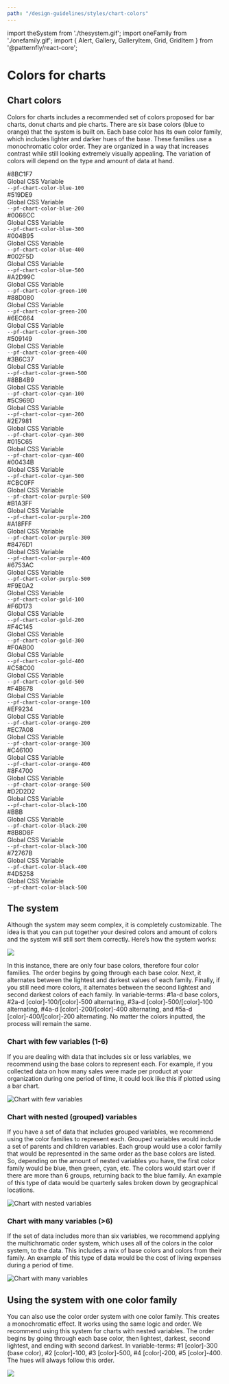```yaml
---
path: "/design-guidelines/styles/chart-colors"
---
```

import theSystem from './thesystem.gif';
import oneFamily from './onefamily.gif';
import { Alert, Gallery, GalleryItem, Grid, GridItem } from '@patternfly/react-core';

# Colors for charts
## Chart colors

Colors for charts includes a recommended set of colors proposed for bar charts, donut charts and pie charts. There are six base colors (blue to orange) that the system is built on. Each base color has its own color family, which includes lighter and darker hues of the base. These families use a monochromatic color order. They are organized in a way that increases contrast while still looking extremely visually appealing. The variation of colors will depend on the type and amount of data at hand.

<Grid>
    <GridItem span={2}>
        <Grid>
            <GridItem span={12}>
                <div className="chart-colors-gallery--blue-1"></div>
            </GridItem>
            <GridItem span={12}>
            <div class="chart-colors-gallery--information">
                <div>#8BC1F7</div>
                <div>Global CSS Variable</div>
                <div><code>--pf-chart-color-blue-100</code></div>
            </div>
            </GridItem>
        </Grid>
    </GridItem>
    <GridItem span={2}>
        <Grid>
        <GridItem span={12}>
            <div className="chart-colors-gallery--blue-2"></div>
        </GridItem>
        <GridItem span={12}>
            <div class="chart-colors-gallery--information">
            <div>#519DE9</div>
            <div>Global CSS Variable</div>
            <div><code>--pf-chart-color-blue-200</code></div>
            </div>
        </GridItem>
        </Grid>
    </GridItem>
    <GridItem span={2}>
        <Grid>
            <GridItem span={12}>
                <div className="chart-colors-gallery--blue-3"></div>
            </GridItem>
            <GridItem span={12}>
                <div class="chart-colors-gallery--information">
                <div>#0066CC</div>
                <div>Global CSS Variable</div>
                <div><code>--pf-chart-color-blue-300</code></div>
                </div>
            </GridItem>
        </Grid>
    </GridItem>
    <GridItem span={2}>
        <Grid>
            <GridItem span={12}>
                <div className="chart-colors-gallery--blue-4"></div>
            </GridItem>
            <GridItem span={12}>
                <div class="chart-colors-gallery--information">
                <div>#004B95</div>
                <div>Global CSS Variable</div>
                <div><code>--pf-chart-color-blue-400</code></div>
                </div>
            </GridItem>
        </Grid>
    </GridItem>
    <GridItem span={2}>
        <Grid>
            <GridItem span={12}>
                <div className="chart-colors-gallery--blue-5"></div>
            </GridItem>
            <GridItem span={12}>
                <div class="chart-colors-gallery--information">
                <div>#002F5D</div>
                <div>Global CSS Variable</div>
                <div><code>--pf-chart-color-blue-500</code></div>
                </div>
            </GridItem>
        </Grid>
    </GridItem>
    <GridItem span={2}>
    </GridItem>
    <GridItem span={2}>
        <Grid>
            <GridItem span={12}>
                <div className="chart-colors-gallery--green-1"></div>
            </GridItem>
            <GridItem span={12}>
                <div class="chart-colors-gallery--information">
                <div>#A2D99C</div>
                <div>Global CSS Variable</div>
                <div><code>--pf-chart-color-green-100</code></div>
                </div>
            </GridItem>
        </Grid>
    </GridItem>
    <GridItem span={2}>
        <Grid>
            <GridItem span={12}>
                <div className="chart-colors-gallery--green-2"></div>
            </GridItem>
            <GridItem span={12}>
                <div class="chart-colors-gallery--information">
                <div>#88D080</div>
                <div>Global CSS Variable</div>
                <div><code>--pf-chart-color-green-200</code></div>
                </div>
            </GridItem>
        </Grid>
    </GridItem>
    <GridItem span={2}>
        <Grid>
            <GridItem span={12}>
                <div className="chart-colors-gallery--green-3"></div>
            </GridItem>
            <GridItem span={12}>
                <div class="chart-colors-gallery--information">
                <div>#6EC664</div>
                <div>Global CSS Variable</div>
                <div><code>--pf-chart-color-green-300</code></div>
                </div>
            </GridItem>
        </Grid>
    </GridItem>
    <GridItem span={2}>
        <Grid>
            <GridItem span={12}>
                <div className="chart-colors-gallery--green-4"></div>
            </GridItem>
            <GridItem span={12}>
                <div class="chart-colors-gallery--information">
                <div>#509149</div>
                <div>Global CSS Variable</div>
                <div><code>--pf-chart-color-green-400</code></div>
                </div>
            </GridItem>
        </Grid>
     </GridItem>
    <GridItem span={2}>
        <Grid>
            <GridItem span={12}>
                <div className="chart-colors-gallery--green-5"></div>
            </GridItem>
            <GridItem span={12}>
                <div class="chart-colors-gallery--information">
                <div>#3B6C37</div>
                <div>Global CSS Variable</div>
                <div><code>--pf-chart-color-green-500</code></div>
                </div>
            </GridItem>
        </Grid>
    </GridItem>
    <GridItem span={2}>
    </GridItem>
    <GridItem span={2}>
        <Grid>
            <GridItem span={12}>
                <div className="chart-colors-gallery--cyan-1"></div>
            </GridItem>
            <GridItem span={12}>
                <div class="chart-colors-gallery--information">
                <div>#8BB4B9</div>
                <div>Global CSS Variable</div>
                <div><code>--pf-chart-color-cyan-100</code></div>
                </div>
            </GridItem>
        </Grid>
     </GridItem>
    <GridItem span={2}>
        <Grid>
            <GridItem span={12}>
                <div className="chart-colors-gallery--cyan-2"></div>
            </GridItem>
            <GridItem span={12}>
                <div class="chart-colors-gallery--information">
                <div>#5C969D</div>
                <div>Global CSS Variable</div>
                <div><code>--pf-chart-color-cyan-200</code></div>
                </div>
            </GridItem>
        </Grid>
    </GridItem>
    <GridItem span={2}>
        <Grid>
            <GridItem span={12}>
                <div className="chart-colors-gallery--cyan-3"></div>
            </GridItem>
            <GridItem span={12}>
                <div class="chart-colors-gallery--information">
                <div>#2E7981</div>
                <div>Global CSS Variable</div>
                <div><code>--pf-chart-color-cyan-300</code></div>
                </div>
            </GridItem>
        </Grid>
    </GridItem>
    <GridItem span={2}>
        <Grid>
            <GridItem span={12}>
                <div className="chart-colors-gallery--cyan-4"></div>
            </GridItem>
            <GridItem span={12}>
                <div class="chart-colors-gallery--information">
                <div>#015C65</div>
                <div>Global CSS Variable</div>
                <div><code>--pf-chart-color-cyan-400</code></div>
                </div>
            </GridItem>
        </Grid>
    </GridItem>
    <GridItem span={2}>
        <Grid>
            <GridItem span={12}>
                <div className="chart-colors-gallery--cyan-5"></div>
            </GridItem>
            <GridItem span={12}>
                <div class="chart-colors-gallery--information">
                <div>#00434B</div>
                <div>Global CSS Variable</div>
                <div><code>--pf-chart-color-cyan-500</code></div>
                </div>
            </GridItem>
        </Grid>
    </GridItem>
    <GridItem span={2}>
    </GridItem>
    <GridItem span={2}>
        <Grid>
            <GridItem span={12}>
                <div className="chart-colors-gallery--purple-1"></div>
            </GridItem>
            <GridItem span={12}>
                <div class="chart-colors-gallery--information">
                <div>#CBC0FF</div>
                <div>Global CSS Variable</div>
                <div><code>--pf-chart-color-purple-500</code></div>
                </div>
            </GridItem>
        </Grid>
    </GridItem>
    <GridItem span={2}>
        <Grid>
            <GridItem span={12}>
                <div className="chart-colors-gallery--purple-2"></div>
            </GridItem>
            <GridItem span={12}>
                <div class="chart-colors-gallery--information">
                <div>#B1A3FF</div>
                <div>Global CSS Variable</div>
                <div><code>--pf-chart-color-purple-200</code></div>
                </div>
            </GridItem>
        </Grid>
    </GridItem>
    <GridItem span={2}>
        <Grid>
            <GridItem span={12}>
                <div className="chart-colors-gallery--purple-3"></div>
            </GridItem>
            <GridItem span={12}>
                <div class="chart-colors-gallery--information">
                <div>#A18FFF</div>
                <div>Global CSS Variable</div>
                <div><code>--pf-chart-color-purple-300</code></div>
                </div>
            </GridItem>
        </Grid>
    </GridItem>
    <GridItem span={2}>
        <Grid>
            <GridItem span={12}>
                <div className="chart-colors-gallery--purple-4"></div>
            </GridItem>
            <GridItem span={12}>
                <div class="chart-colors-gallery--information">
                <div>#8476D1</div>
                <div>Global CSS Variable</div>
                <div><code>--pf-chart-color-purple-400</code></div>
                </div>
            </GridItem>
        </Grid>
    </GridItem>
    <GridItem span={2}>
        <Grid>
            <GridItem span={12}>
                <div className="chart-colors-gallery--purple-5"></div>
            </GridItem>
            <GridItem span={12}>
                <div class="chart-colors-gallery--information">
                <div>#6753AC</div>
                <div>Global CSS Variable</div>
                <div><code>--pf-chart-color-purple-500</code></div>
                </div>
            </GridItem>
        </Grid>
    </GridItem>
    <GridItem span={2}>
    </GridItem>
    <GridItem span={2}>
        <Grid>
            <GridItem span={12}>
                <div className="chart-colors-gallery--gold-1"></div>
            </GridItem>
            <GridItem span={12}>
                <div class="chart-colors-gallery--information">
                <div>#F9E0A2</div>
                <div>Global CSS Variable</div>
                <div><code>--pf-chart-color-gold-100</code></div>
                </div>
            </GridItem>
        </Grid>
    </GridItem>
    <GridItem span={2}>
        <Grid>
            <GridItem span={12}>
                <div className="chart-colors-gallery--gold-2"></div>
            </GridItem>
            <GridItem span={12}>
                <div class="chart-colors-gallery--information">
                <div>#F6D173</div>
                <div>Global CSS Variable</div>
                <div><code>--pf-chart-color-gold-200</code></div>
                </div>
            </GridItem>
        </Grid>
    </GridItem>
    <GridItem span={2}>
        <Grid>
            <GridItem span={12}>
                <div className="chart-colors-gallery--gold-3"></div>
            </GridItem>
            <GridItem span={12}>
                <div class="chart-colors-gallery--information">
                <div>#F4C145</div>
                <div>Global CSS Variable</div>
                <div><code>--pf-chart-color-gold-300</code></div>
                </div>
            </GridItem>
        </Grid>
    </GridItem>
    <GridItem span={2}>
        <Grid>
            <GridItem span={12}>
                <div className="chart-colors-gallery--gold-4"></div>
            </GridItem>
            <GridItem span={12}>
                <div class="chart-colors-gallery--information">
                <div>#F0AB00</div>
                <div>Global CSS Variable</div>
                <div><code>--pf-chart-color-gold-400</code></div>
                </div>
            </GridItem>
        </Grid>
    </GridItem>
    <GridItem span={2}>
        <Grid>
            <GridItem span={12}>
                <div className="chart-colors-gallery--gold-5"></div>
            </GridItem>
            <GridItem span={12}>
                <div class="chart-colors-gallery--information">
                <div>#C58C00</div>
                <div>Global CSS Variable</div>
                <div><code>--pf-chart-color-gold-500</code></div>
                </div>
            </GridItem>
        </Grid>
    </GridItem>
    <GridItem span={2}>
    </GridItem>
    <GridItem span={2}>
        <Grid>
            <GridItem span={12}>
                <div className="chart-colors-gallery--orange-1"></div>
            </GridItem>
            <GridItem span={12}>
                <div class="chart-colors-gallery--information">
                <div>#F4B678</div>
                <div>Global CSS Variable</div>
                <div><code>--pf-chart-color-orange-100</code></div>
                </div>
            </GridItem>
        </Grid>
    </GridItem>
    <GridItem span={2}>
        <Grid>
            <GridItem span={12}>
                <div className="chart-colors-gallery--orange-2"></div>
            </GridItem>
            <GridItem span={12}>
                <div class="chart-colors-gallery--information">
                <div>#EF9234</div>
                <div>Global CSS Variable</div>
                <div><code>--pf-chart-color-orange-200</code></div>
                </div>
            </GridItem>
        </Grid>
    </GridItem>
    <GridItem span={2}>
        <Grid>
            <GridItem span={12}>
                <div className="chart-colors-gallery--orange-3"></div>
            </GridItem>
            <GridItem span={12}>
                <div class="chart-colors-gallery--information">
                <div>#EC7A08</div>
                <div>Global CSS Variable</div>
                <div><code>--pf-chart-color-orange-300</code></div>
                </div>
            </GridItem>
        </Grid>
    </GridItem>
    <GridItem span={2}>
        <Grid>
            <GridItem span={12}>
                <div className="chart-colors-gallery--orange-4"></div>
            </GridItem>
            <GridItem span={12}>
                <div class="chart-colors-gallery--information">
                <div>#C46100</div>
                <div>Global CSS Variable</div>
                <div><code>--pf-chart-color-orange-400</code></div>
                </div>
            </GridItem>
        </Grid>
    </GridItem>
    <GridItem span={2}>
        <Grid>
            <GridItem span={12}>
                <div className="chart-colors-gallery--orange-5"></div>
            </GridItem>
            <GridItem span={12}>
                <div class="chart-colors-gallery--information">
                <div>#8F4700</div>
                <div>Global CSS Variable</div>
                <div><code>--pf-chart-color-orange-500</code></div>
                </div>
            </GridItem>
        </Grid>
    </GridItem>
    <GridItem span={2}>
    </GridItem>
    <GridItem span={2}>
        <Grid>
            <GridItem span={12}>
                <div className="chart-colors-gallery--black-1"></div>
            </GridItem>
            <GridItem span={12}>
                <div class="chart-colors-gallery--information">
                <div>#D2D2D2</div>
                <div>Global CSS Variable</div>
                <div><code>--pf-chart-color-black-100</code></div>
                </div>
            </GridItem>
        </Grid>
    </GridItem>
    <GridItem span={2}>
        <Grid>
            <GridItem span={12}>
                <div className="chart-colors-gallery--black-2"></div>
            </GridItem>
            <GridItem span={12}>
                <div class="chart-colors-gallery--information">
                <div>#BBB</div>
                <div>Global CSS Variable</div>
                <div><code>--pf-chart-color-black-200</code></div>
                </div>
            </GridItem>
        </Grid>
    </GridItem>
    <GridItem span={2}>
        <Grid>
            <GridItem span={12}>
                <div className="chart-colors-gallery--black-3"></div>
            </GridItem>
            <GridItem span={12}>
                <div class="chart-colors-gallery--information">
                <div>#8B8D8F</div>
                <div>Global CSS Variable</div>
                <div><code>--pf-chart-color-black-300</code></div>
                </div>
            </GridItem>
        </Grid>
    </GridItem>
    <GridItem span={2}>
        <Grid>
            <GridItem span={12}>
                <div className="chart-colors-gallery--black-4"></div>
            </GridItem>
            <GridItem span={12}>
                <div class="chart-colors-gallery--information">
                <div>#72767B</div>
                <div>Global CSS Variable</div>
                <div><code>--pf-chart-color-black-400</code></div>
                </div>
            </GridItem>
        </Grid>
    </GridItem>
    <GridItem span={2}>
        <Grid>
            <GridItem span={12}>
                <div className="chart-colors-gallery--black-5"></div>
            </GridItem>
            <GridItem span={12}>
                <div class="chart-colors-gallery--information">
                <div>#4D5258</div>
                <div>Global CSS Variable</div>
                <div><code>--pf-chart-color-black-500</code></div>
                </div>
            </GridItem>
        </Grid>
    </GridItem>
    <GridItem span={2}>
    </GridItem>
</Grid>

## The system
Although the system may seem complex, it is completely customizable. The idea is that you can put together your desired colors and amount of colors and the system will still sort them correctly. Here’s how the system works:

<img src={theSystem} />

In this instance, there are only four base colors, therefore four color families. The order begins by going through each base color. Next, it alternates between the lightest and darkest values of each family. Finally, if you still need more colors, it alternates between the second lightest and second darkest colors of each family. In variable-terms: #1a-d base colors, #2a-d [color]-100/[color]-500 alternating, #3a-d [color]-500/[color]-100 alternating, #4a-d [color]-200/[color]-400 alternating, and #5a-d [color]-400/[color]-200 alternating. No matter the colors inputted, the process will remain the same.

### Chart with few variables (1-6)

If you are dealing with data that includes six or less variables, we recommend using the base colors to represent each. For example, if you collected data on how many sales were made per product at your organization during one period of time, it could look like this if plotted using a bar chart.

![Chart with few variables](fewvariables.png)

### Chart with nested (grouped) variables

If you have a set of data that includes grouped variables, we recommend using the color families to represent each. Grouped variables would include a set of parents and children variables. Each group would use a color family that would be represented in the same order as the base colors are listed. So, depending on the amount of nested variables you have, the first color family would be blue, then green, cyan, etc. The colors would start over if there are more than 6 groups, returning back to the blue family. An example of this type of data would be quarterly sales broken down by geographical locations.

![Chart with nested variables](nestedvariables.png)

### Chart with many variables (>6)

If the set of data includes more than six variables, we recommend applying the multichromatic order system, which uses all of the colors in the color system, to the data. This includes a mix of base colors and colors from their family. An example of this type of data would be the cost of living expenses during a period of time.

![Chart with many variables](manyvariables.png)

## Using the system with one color family

You can also use the color order system with one color family. This creates a monochromatic effect. It works using the same logic and order. We recommend using this system for charts with nested variables. The order begins by going through each base color, then lightest, darkest, second lightest, and ending with second darkest. In variable-terms: #1 [color]-300 (base color), #2 [color]-100, #3 [color]-500, #4 [color]-200, #5 [color]-400. The hues will always follow this order.

<img src={oneFamily} />
